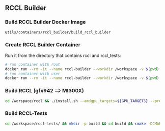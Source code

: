 ## RCCL Builder

### Build RCCL Builder Docker Image

```bash
utils/containers/rccl_builder/build_rccl_builder
```

### Create RCCL Builder Container

Run it from the directory that contains rccl and rccl_tests:

```bash
# run container with root 
docker run --rm -it --name rccl-builder --workdir /workspace -v $(pwd):/workspace -v /tmp/.X11-unix:/tmp/.X11-unix:rw -e DISPLAY=$DISPLAY -e USER_ID=$(id -u) -e GROUP_ID=$(id -g) rccl-builder:latest
# run container with user
docker run --rm -it --name rccl-builder --workdir /workspace -v $(pwd):/workspace -v /tmp/.X11-unix:/tmp/.X11-unix:rw -e DISPLAY=$DISPLAY -e USER_ID=$(id -u) -e GROUP_ID=$(id -g) rccl-builder:latest su user -c 'cd /workspace && exec /bin/bash'
```

### Build RCCL (gfx942 ==> MI300X)

```bash
cd /worspace/rccl && ./install.sh --amdgpu_targets=${GPU_TARGETS} --prefix=/workspace/rccl/install/ -tests_build
```

### Build RCCL-Tests

```bash
cd /workspace/rccl-tests/ && mkdir -p build && cd build && cmake -DCMAKE_BUILD_TYPE=Release -DUSE_MPI=ON -DCMAKE_PREFIX_PATH="/workspace/rccl/install;${MPI_INSTALL_PREFIX}" -DGPU_TARGETS=gfx942 .. && make -j6
```